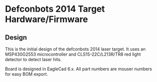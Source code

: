 # Defconbots 2014 Target Hardware/Firmware

## Design

This is the initial design of the defconbots 2014 laser target. It uses an MSP430G2553 microcontroller and CLS15-22C/L213R/TR8 red light detector to detect laser hits.

Board is designed in EagleCad 6.x. All part numbers are mouser numbers for easy BOM export.
